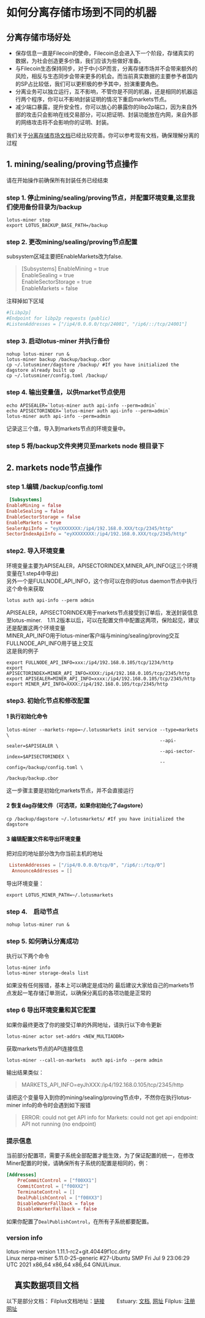 # 如何分离存储市场到不同的机器

## 分离存储市场好处

- 保存信息一直是Filecoin的使命，Filecoin总会进入下一个阶段，存储真实的数据，为社会创造更多价值，我们应该为些做好准备。
- 与Filecoin生态保持同步，对于中小SP而言，分离存储市场并不会带来额外的风险，相反与生态同步会带来更多的机会。而当前真实数据的主要参予者国内的SP占比较低，我们可以更积极的参予其中，扮演重要角色。
- 分离业务可以独立运行，互不影响，不管你是不同的机器，还是相同的机器运行两个程序，你可以不影响封装证明的情况下重启markets节点。
- 减少端口暴露，提升安全性，你可以放心的暴露你的libp2p端口，因为来自外部的攻击只会影响在线交易部分，可以把证明、封装功能放在内网，来自外部的网络攻击将不会影响你的证明、封装。

我们关于[分离存储市场文档](https://docs.filecoin.io/mine/lotus/split-markets-miners/#split-the-market-subsystem)已经比较完善。你可以参考现有文档，确保理解分离的过程

## 1. mining/sealing/proving节点操作

请在开始操作前确保所有封装任务已经结束

### step 1. 停止mining/sealing/proving节点，并配置环境变量,这里我们使用备份目录为/backup

```shell
lotus-miner stop
export LOTUS_BACKUP_BASE_PATH=/backup
```

### step 2. 更改mining/sealing/proving节点配置

subsystem区域主要把EnableMarkets改为false.
> [Subsystems]
EnableMining = true  
EnableSealing = true  
EnableSectorStorage = true  
EnableMarkets = false  

注释掉如下区域

```toml
#[Libp2p]  
#Endpoint for libp2p requests (public)  
#ListenAddresses = ["/ip4/0.0.0.0/tcp/24001", "/ip6/::/tcp/24001"]  
```

### step 3. 启动lotus-miner 并执行备份

```shell
nohup lotus-miner run &
lotus-miner backup /backup/backup.cbor
cp ~/.lotusminer/dagstore /backup/ #If you have initialized the dagstore already built up   
cp ~/.lotusminer/config.toml /backup/  
```

### step 4. 输出变量值，以供market节点使用

```shell
echo APISEALER=`lotus-miner auth api-info --perm=admin`  
echo APISECTORINDEX=`lotus-miner auth api-info --perm=admin`  
lotus-miner auth api-info --perm=admin
```  

记录这三个值，导入到markets节点的环境变量中。

### step 5 将/backup文件夹拷贝至markets node 根目录下

## 2. markets node节点操作

### step 1.编辑 /backup/config.toml

```toml
 [Subsystems]
EnableMining = false  
EnableSealing = false 
EnableSectorStorage = false  
EnableMarkets = true 
SealerApiInfo = "eyXXXXXXXX:/ip4/192.168.0.XXX/tcp/2345/http"
SectorIndexApiInfo = "eyXXXXXXXX:/ip4/192.168.0.XXX/tcp/2345/http"
```

### step2. 导入环境变量

环境变量主要为APISEALER，APISECTORINDEX,MINER_API_INFO(这三个环境变量在1.step4中导出)    
另外一个是FULLNODE_API_INFO，这个你可以在你的lotus daemon节点中执行这个命令来获取  

```shell
lotus auth api-info --perm admin  
```  

APISEALER，APISECTORINDEX用于markets节点接受到订单后，发送封装信息至lotus-miner.　1.11.2版本以后，可以在配置文件中配置这两项，保险起见，建议还是配置这两个环境变量  
MINER_API_INFO用于lotus-miner客户端与mining/sealing/proving交互  
FULLNODE_API_INFO用于链上交互  
这是我的例子  

```shell
export FULLNODE_API_INFO=xxx:/ip4/192.168.0.105/tcp/1234/http
export APISECTORINDEX=MINER_API_INFO=XXXX:/ip4/192.168.0.105/tcp/2345/http  
export APISEALER=MINER_API_INFO=xxxx:/ip4/192.168.0.105/tcp/2345/http  
export MINER_API_INFO=XXXX:/ip4/192.168.0.105/tcp/2345/http  
```  

### step3. 初始化节点和修改配置

#### 1 执行初始化命令

```shell
lotus-miner --markets-repo=~/.lotusmarkets init service --type=markets \
                                                        --api-sealer=$APISEALER \
                                                        --api-sector-index=$APISECTORINDEX \
                                                        --config=/backup/config.toml \
                                                        /backup/backup.cbor
```  

这一步骤主要是初始化markets节点，并不会直接运行　　

#### 2 恢复dag存储文件（可选项，如果你初始化了dagstore）

```shell
cp /backup/dagstore ~/.lotusmarkets/ #If you have initialized the dagstore
```  

#### 3 编辑配置文件和导出环境变量

把对应的地址部分改为你当前主机的地址

```toml
 ListenAddresses = ["/ip4/0.0.0.0/tcp/0", "/ip6/::/tcp/0"]  
  AnnounceAddresses = []  
```

导出环境变量：  

```shell
export LOTUS_MINER_PATH=~/.lotusmarkets
```  

### step 4.　启动节点

```shell
nohup lotus-miner run &
```  

### step 5. 如何确认分离成功

执行以下两个命令

```shell
lotus-miner info  
lotus-miner storage-deals list  
```  

如果没有任何报错，基本上可以确定是成功的
最后建议大家给自己的markets节点发起一笔存储订单测试，以确保分离后的各项功能是正常的

### step 6 导出环境变量和其它配置

如果你最终更改了你的接受订单的外网地址，请执行以下命令更新

```shell
lotus-miner actor set-addrs <NEW_MULTIADDR>
```

获取markets节点的API连接信息

```shell
lotus-miner --call-on-markets  auth api-info --perm admin
```  

输出结果类似：
> MARKETS_API_INFO=eyJhXXX:/ip4/192.168.0.105/tcp/2345/http

请把这个变量导入到你的mining/sealing/proving节点中，不然你在执行lotus-miner info的命令时会遇到如下报错
> ERROR: could not get API info for Markets: could not get api endpoint: API not running (no endpoint)

### 提示信息

当前部分配置项，需要子系统全部配置才能生效，为了保证配置的统一，在修改Miner配置的时侯，请确保所有子系统的配置是相同的，例：

```toml
[Addresses]  
    PreCommitControl = ["f00XX1"]  
    CommitControl = ["f00XX2"]  
    TerminateControl = []  
    DealPublishControl = ["f00XX3"] 
    DisableOwnerFallback = false  
    DisableWorkerFallback = false 
```

如果你配置了`DealPublishControl`，在所有子系统都要配置。

### version info

lotus-miner version 1.11.1-rc2+git.40449f1cc.dirty  
Linux nerpa-miner 5.11.0-25-generic #27-Ubuntu SMP Fri Jul 9 23:06:29 UTC 2021 x86_64 x86_64 x86_64 GNU/Linux.

## 　真实数据项目文档

以下是部分文档：
Filplus文档地址：[链接](https://docs.filecoin.io/store/filecoin-plus/)　　
Estuary: [文档](https://docs.estuary.tech/), [网址](https://estuary.tech/)
Filplus: [注册网址](https://plus.fil.org/)
